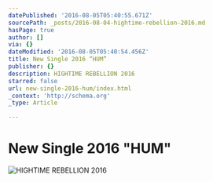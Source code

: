 ```yaml
---
datePublished: '2016-08-05T05:40:55.671Z'
sourcePath: _posts/2016-08-04-hightime-rebellion-2016.md
hasPage: true
author: []
via: {}
dateModified: '2016-08-05T05:40:54.456Z'
title: New Single 2016 “HUM”
publisher: {}
description: HIGHTIME REBELLION 2016
starred: false
url: new-single-2016-hum/index.html
_context: 'http://schema.org'
_type: Article

---
```

# New Single 2016 "HUM"
![HIGHTIME REBELLION 2016](https://the-grid-user-content.s3-us-west-2.amazonaws.com/b1efc764-d411-48a3-bf15-00cf1ffab06e.jpg)